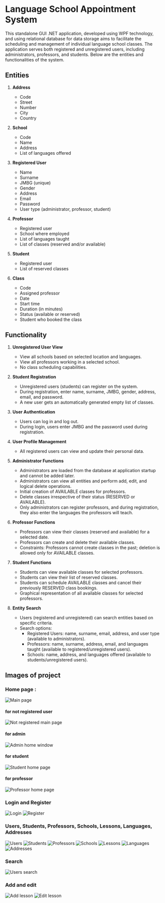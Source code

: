 # Language School Appointment System
This standalone GUI .NET application, developed using WPF technology, and using relational database for data storage aims to facilitate the scheduling and management of individual language school classes. 
The application serves both registered and unregistered users, including administrators, professors, and students. Below are the entities and functionalities of the system.

## Entities
1. **Address**
   - Code
   - Street
   - Number
   - City
   - Country

2. **School**
   - Code
   - Name
   - Address
   - List of languages offered

3. **Registered User**
   - Name
   - Surname
   - JMBG (unique)
   - Gender
   - Address
   - Email
   - Password
   - User type (administrator, professor, student)

4. **Professor**
   - Registered user
   - School where employed
   - List of languages taught
   - List of classes (reserved and/or available)

5. **Student**
   - Registered user
   - List of reserved classes

6. **Class**
   - Code
   - Assigned professor
   - Date
   - Start time
   - Duration (in minutes)
   - Status (available or reserved)
   - Student who booked the class

## Functionality

1. **Unregistered User View**
   - View all schools based on selected location and languages.
   - View all professors working in a selected school.
   - No class scheduling capabilities.

2. **Student Registration**
   - Unregistered users (students) can register on the system.
   - During registration, enter name, surname, JMBG, gender, address, email, and password.
   - A new user gets an automatically generated empty list of classes.

3. **User Authentication**
   - Users can log in and log out.
   - During login, users enter JMBG and the password used during registration.

4. **User Profile Management**
   - All registered users can view and update their personal data.

5. **Administrator Functions**
   - Administrators are loaded from the database at application startup and cannot be added later.
   - Administrators can view all entities and perform add, edit, and logical delete operations.
   - Initial creation of AVAILABLE classes for professors.
   - Delete classes irrespective of their status (RESERVED or AVAILABLE).
   - Only administrators can register professors, and during registration, they also enter the languages the professors will teach.

6. **Professor Functions**
   - Professors can view their classes (reserved and available) for a selected date.
   - Professors can create and delete their available classes.
   - Constraints: Professors cannot create classes in the past; deletion is allowed only for AVAILABLE classes.

7. **Student Functions**
   - Students can view available classes for selected professors.
   - Students can view their list of reserved classes.
   - Students can schedule AVAILABLE classes and cancel their previously RESERVED class bookings.
   - Graphical representation of all available classes for selected professors.

8. **Entity Search**
   - Users (registered and unregistered) can search entities based on specific criteria.
   - Search options:
     - Registered Users: name, surname, email, address, and user type (available to administrators).
     - Professors: name, surname, address, email, and languages taught (available to registered/unregistered users).
     - Schools: name, address, and languages offered (available to students/unregistered users).

## Images of project
### Home page :
![Main page](https://github.com/anna02272/SR46-2021-POP2022-projekat/assets/96575598/6f461430-9828-480c-9809-b5a49f851a5e)
#### for not registered user
![Not registered main page](https://github.com/anna02272/SR46-2021-POP2022-projekat/assets/96575598/2e96fad5-6e9b-40c3-b83e-5374b999822f)
#### for admin
![Admin home window](https://github.com/anna02272/SR46-2021-POP2022-projekat/assets/96575598/6150ffc8-df94-4bfc-a7bb-9d0b2a30f96b)
#### for student
![Student home page](https://github.com/anna02272/SR46-2021-POP2022-projekat/assets/96575598/b990f725-7759-4eb5-857f-a880118de892)
#### for professor
![Professor home page](https://github.com/anna02272/SR46-2021-POP2022-projekat/assets/96575598/b66becc1-a03b-4be2-9f13-e636b4464b46)

### Login and Register
![Login](https://github.com/anna02272/SR46-2021-POP2022-projekat/assets/96575598/db5e0cf1-3bad-4fa0-b1a0-70db79138c5c)
![Register](https://github.com/anna02272/SR46-2021-POP2022-projekat/assets/96575598/1af23bfe-e495-4f86-82d9-a839ca5707d9)

### Users, Students, Professors, Schools, Lessons, Languages, Addresses
![Users](https://github.com/anna02272/SR46-2021-POP2022-projekat/assets/96575598/8ecff2e9-de90-4baa-8225-08ad3c3ef805)
![Students](https://github.com/anna02272/SR46-2021-POP2022-projekat/assets/96575598/9eb1152b-aa6f-47a8-a214-674fa2cbef8e)
![Professors](https://github.com/anna02272/SR46-2021-POP2022-projekat/assets/96575598/c06425cc-382d-46dc-b7e5-37cc5728c701)
![Schools](https://github.com/anna02272/SR46-2021-POP2022-projekat/assets/96575598/d1e29eda-ec3a-4e94-abc4-b411d465b751)
![Lessons](https://github.com/anna02272/SR46-2021-POP2022-projekat/assets/96575598/4a8e3dab-986b-4378-8e6f-d47c34ac5d23)
![Languages](https://github.com/anna02272/SR46-2021-POP2022-projekat/assets/96575598/15f5c1d5-3803-4aa7-b264-c88428be1cf8)
![Addresses](https://github.com/anna02272/SR46-2021-POP2022-projekat/assets/96575598/0d8b01e4-b465-4f94-9549-1bd53cbfef48)

### Search
![Users search](https://github.com/anna02272/SR46-2021-POP2022-projekat/assets/96575598/f107ae4e-b3ed-4eae-a304-531bd634dd0f)

### Add and edit
![Add lesson](https://github.com/anna02272/SR46-2021-POP2022-projekat/assets/96575598/921ab787-d3be-4027-8f0e-5be6179e4924)
![Edit lesson](https://github.com/anna02272/SR46-2021-POP2022-projekat/assets/96575598/e9178ab1-b6c7-4a1f-bdbc-d617f1c759c7)



